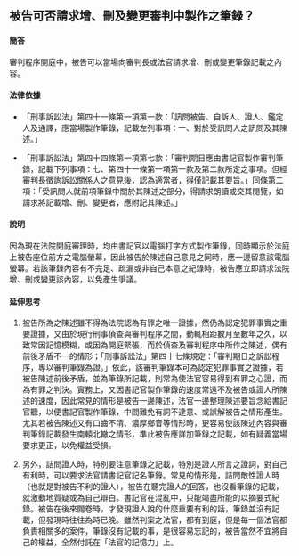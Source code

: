 ## 被告可否請求增、刪及變更審判中製作之筆錄？

#### 簡答

審判程序開庭中，被告可以當場向審判長或法官請求增、刪或變更筆錄記載之內容。

#### 法律依據

* 「刑事訴訟法」第四十一條第一項第一款：「訊問被告、自訴人、證人、鑑定人及通譯，應當場製作筆錄，記載左列事項：一、對於受訊問人之訊問及其陳述。」

* 「刑事訴訟法」第四十四條第一項第七款：「審判期日應由書記官製作審判筆錄，記載下列事項：七、第四十一條第一項第一款及第二款所定之事項。但經審判長徵詢訴訟關係人之意見後，認為適當者，得僅記載其要旨。」同條第二項：「受訊問人就前項筆錄中關於其陳述之部分，得請求朗讀或交其閱覽，如請求將記載增、刪、變更者，應附記其陳述。」

#### 說明

因為現在法院開庭審理時，均由書記官以電腦打字方式製作筆錄，同時顯示於法庭上被告座位前方之電腦螢幕，因此被告於陳述自己意見之同時，應一邊留意該電腦螢幕。若該筆錄內容有不完足、疏漏或非自己本意之紀錄時，被告應立即請求法院增、刪或變更該內容，以免產生爭議。

#### 延伸思考

1. 被告所為之陳述雖不得為法院認為有罪之唯一證據，然仍為認定犯罪事實之重要證據，又由於現行刑事偵查與審判程序之間，動輒相距數月至數年之久，以致常因記憶模糊，或因為開庭緊張，而於偵查及審判程序中所作之陳述，偶有前後矛盾不一的情形；「刑事訴訟法」第四十七條規定：「審判期日之訴訟程序，專以審判筆錄為證。」依此，該審判筆錄本可為認定犯罪事實之證據，若被告陳述前後矛盾，並為筆錄所記載，則常為使法官容易得到有罪之心證，而為有罪之判決。實務上，又因書記官製作筆錄的速度常遠不及被告或證人所陳述的速度，因此常見的情形是被告一邊陳述，法官一邊整理陳述要旨念給書記官聽，以便書記官製作筆錄，中間難免有詞不達意、或誤解被告之情形產生。尤其若被告陳述又有口齒不清、濃厚鄉音等情形時，更容易使該陳述內容與審判筆錄記載發生南轅北轍之情形，準此被告應詳加筆錄之記載，如有疑義當場要求更正，以免權益受損。

2. 另外，詰問證人時，特別要注意筆錄之記載，特別是證人所言之證詞，對自己有利時，可以要求法官請書記官記名筆錄。常見的情形是，詰問敵性證人時（也就是對被告不利的證人），被告在聽完證人的回答，也沒看筆錄的記載，就激動地質疑或為自己辯白。書記官在混亂中，只能竭盡所能的以摘要式紀錄。被告在後來閱卷時，才發現證人說的什麼重要有利的話，筆錄並沒有記載，但發現時往往為時已晚。雖然判案之法官，都有到庭，但是每一個法官都負責相關多的案件，筆錄沒有記載的事，是很容易忘記的，被告當然不宜將自己的權益，全然付託在「法官的記憶力」上。
